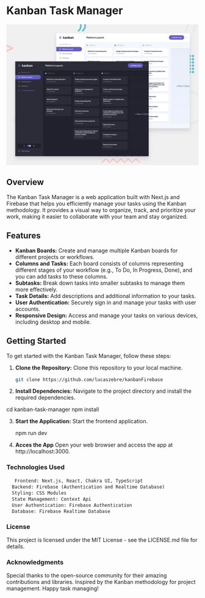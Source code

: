 # Kanban Task Manager
![App Screenshot](/Kanban.jpg)

## Overview

The Kanban Task Manager is a web application built with Next.js and Firebase that helps you efficiently manage your tasks using the Kanban methodology. It provides a visual way to organize, track, and prioritize your work, making it easier to collaborate with your team and stay organized.



## Features

- **Kanban Boards:** Create and manage multiple Kanban boards for different projects or workflows.
- **Columns and Tasks:** Each board consists of columns representing different stages of your workflow (e.g., To Do, In Progress, Done), and you can add tasks to these columns.
- **Subtasks:** Break down tasks into smaller subtasks to manage them more effectively.
- **Task Details:** Add descriptions and additional information to your tasks.
- **User Authentication:** Securely sign in and manage your tasks with user accounts.
- **Responsive Design:** Access and manage your tasks on various devices, including desktop and mobile.

## Getting Started

To get started with the Kanban Task Manager, follow these steps:

1. **Clone the Repository:** Clone this repository to your local machine.

   ```bash
   git clone https://github.com/lucaszebre/kanbanFirebase
   
2.  **Install Dependencies:** Navigate to the project directory and install the required dependencies.


   cd kanban-task-manager
    npm install

3. **Start the Application:** Start the frontend application.

    npm run dev

4. **Acces the App** Open your web browser and access the app at http://localhost:3000.

### Technologies Used

       Frontend: Next.js, React, Chakra UI, TypeScript
      Backend: Firebase (Authentication and Realtime Database)
      Styling: CSS Modules
      State Management: Context Api
      User Authentication: Firebase Authentication
      Database: Firebase Realtime Database

### License
This project is licensed under the MIT License - see the LICENSE.md file for details.

### Acknowledgments
Special thanks to the open-source community for their amazing contributions and libraries.
Inspired by the Kanban methodology for project management.
Happy task managing!
